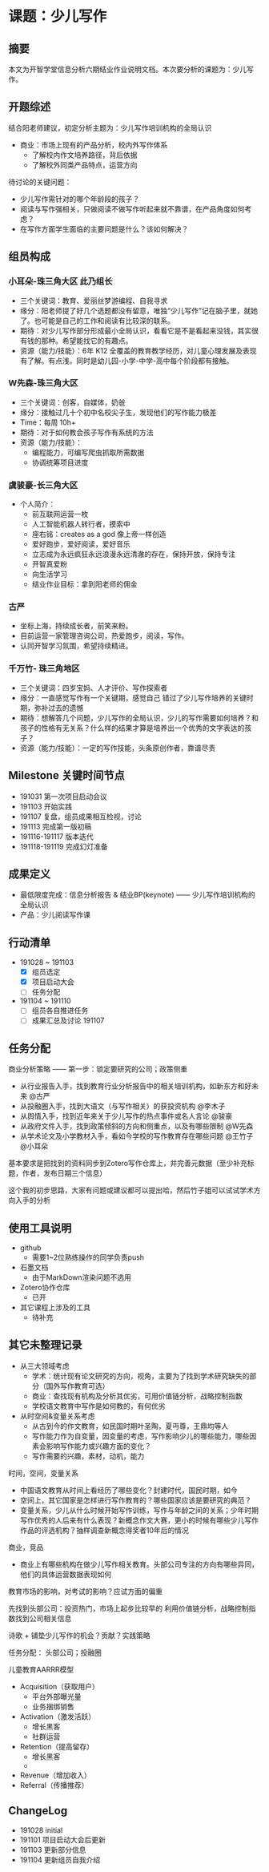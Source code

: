 # 课题：少儿写作

## 摘要

本文为开智学堂信息分析六期结业作业说明文档。本次要分析的课题为：少儿写作。

## 开题综述

结合阳老师建议，初定分析主题为：少儿写作培训机构的全局认识

- 商业：市场上现有的产品分析，校内外写作体系
	- 了解校内作文培养路径，背后依据
	- 了解校外同类产品特点，运营方向

待讨论的关键问题：

- 少儿写作需针对的哪个年龄段的孩子？
- 阅读与写作强相关，只做阅读不做写作听起来就不靠谱，在产品角度如何考虑？
- 在写作方面学生面临的主要问题是什么？该如何解决？

## 组员构成

### 小耳朵-珠三角大区 此乃组长

- 三个关键词：教育、爱丽丝梦游编程、自我寻求
- 缘分：阳老师提了好几个选题都没有留意，唯独“少儿写作”记在脑子里，就她了。也可能是自己的工作和阅读有比较深的联系。
- 期待：对少儿写作部分形成最小全局认识，看看它是不是看起来没钱，其实很有钱的那种。希望能找它的有趣点。
- 资源（能力/技能）：6年 K12 全覆盖的教育教学经历，对儿童心理发展及表现有了解。有点浅，同时是幼儿园-小学-中学-高中每个阶段都有接触。


### W先森-珠三角大区

- 三个关键词：创客，自媒体，奶爸
- 缘分：接触过几十个初中名校尖子生，发现他们的写作能力极差
- Time：每周 10h+
- 期待：对于如何教会孩子写作有系统的方法
- 资源（能力/技能）：  
	- 编程能力，可编写爬虫抓取所需数据
	- 协调统筹项目进度

### 虞骏豪-长三角大区

- 个人简介：
  - 前互联网运营一枚
  - 人工智能机器人转行者，摸索中
  - 座右铭：creates as a god 像上帝一样创造
  - 爱好跑步，爱好阅读，爱好音乐
  - 立志成为永远疯狂永远浪漫永远清澈的存在，保持开放，保持专注
  - 开智真爱粉
  - 向生活学习
  - 结业作业目标：拿到阳老师的佣金

### 古严

- 坐标上海，持续成长者，前笑来粉。
- 目前运营一家管理咨询公司，热爱跑步，阅读，写作。
- 认同开智学习氛围，希望持续精进。

### 千万竹- 珠三角地区

- 三个关键词：四岁宝妈、人才评价、写作探索者
- 缘分：一直感觉写作有一个关键期，感觉自己 错过了少儿写作培养的关键时期，弥补过去的遗憾
- 期待：想解答几个问题，少儿写作的全局认识，少儿的写作需要如何培养？和孩子的性格有无关系？什么样的结果才算是培养出一个优秀的文字表达的孩子？
- 资源（能力/技能）：一定的写作技能，头条原创作者，靠谱尽责

## Milestone 关键时间节点

- 191031 第一次项目启动会议
- 191103 开始实践
- 191107 复盘，组员成果相互检视，讨论
- 191113 完成第一版初稿
- 191116-191117 版本迭代
- 191118-191119 完成幻灯准备

## 成果定义

- 最低限度完成：信息分析报告 & 结业BP(keynote) —— 少儿写作培训机构的全局认识
- 产品：少儿阅读写作课

## 行动清单

- 191028 ~ 191103
	- [x] 组员选定
	- [x] 项目启动大会
	- [ ] 任务分配
- 191104 ~ 191110
	- [ ] 组员各自推进任务
	- [ ] 成果汇总及讨论 191107

## 任务分配

商业分析策略 —— 第一步：锁定要研究的公司；政策侧重

- 从行业报告入手，找到教育行业分析报告中的相关培训机构，如新东方和好未来 @古严
- 从投融圈入手，找到大语文（与写作相关）的获投资机构 @李木子
- 从舆情入手，找到近年来关于少儿写作的热点事件或名人言论 @骏豪
- 从政府文件入手，找到政策倾斜的方向和侧重点，以及有哪些限制 @W先森
- 从学术论文及小学教材入手，看如今学校的写作教育存在哪些问题 @王竹子 @小耳朵

基本要求是把找到的资料同步到Zotero写作仓库上，并完善元数据（至少补充标题，作者，发布日期三个信息）

这个我的初步思路，大家有问题或建议都可以提出哈，然后竹子姐可以试试学术方向入手的分析

## 使用工具说明

- github
	- 需要1~2位熟练操作的同学负责push
- 石墨文档
	- 由于MarkDown渲染问题不选用
- Zotero协作仓库
	- 已开
- 其它课程上涉及的工具
	- 待补充

## 其它未整理记录

- 从三大领域考虑
	- 学术：统计现有论文研究的方向，视角，主要为了找到学术研究缺失的部分（国外写作教育可选）
	- 商业：查找现有机构及分析其优劣，可用价值链分析，战略控制指数
	- 学校语文教育中写作是如何教的，有何优劣
- 从时空间&变量关系考虑
	- 从古到今的作文教育，如民国时期叶圣陶，夏丏尊，王鼎均等人
	- 写作能力作为自变量，因变量的考虑，写作影响少儿的哪些能力，哪些因素会影响写作能力或兴趣方面的变化？
	- 写作需要的兴趣，素材，动机，能力

时间，空间，变量关系

- 中国语文教育从时间上看经历了哪些变化？封建时代，国民时期，如今
- 空间上，其它国家是怎样进行写作教育的？哪些国家应该是要研究的典范？
- 变量关系，少儿从什么时候开始写作训练，写作与年龄之间的关系；少年时期写作优秀的人后来有什么表现？新概念作文大赛，更小的时候有哪些少儿写作作品的评选机构？抽样调查新概念得奖者10年后的情况

商业，竞品

- 商业上有哪些机构在做少儿写作相关教育。头部公司专注的方向有哪些异同，他们的具体运营数据表现如何

教育市场的影响，对考试的影响？应试方面的偏重

先找到头部公司：投资热门，市场上起步比较早的
利用价值链分析，战略控制指数找到公司相关信息

诗歌 + 
铺垫少儿写作的机会？贡献？实践策略

任务分配：
头部公司；投融圈

儿童教育AARRR模型

- Acquisition（获取用户）
	- 平台外部曝光量
	- 业务捆绑销售
- Activation（激发活跃）
	- 增长黑客
	- 社群运营
- Retention（提高留存）
	- 增长黑客
	- 
- Revenue（增加收入）
- Referral（传播推荐）


## ChangeLog
- 191028 initial
- 191101 项目启动大会后更新
- 191103 更新部分信息
- 191104 更新组员自我介绍
